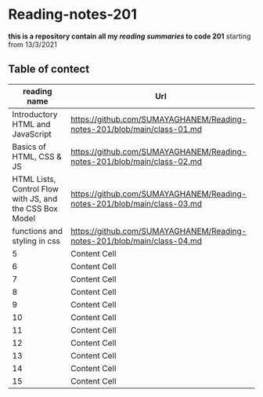 # Reading-notes-201

**this is a repository contain all my *reading summaries* to code 201** 
starting from 13/3/2021

## Table of contect

| reading name  | Url |
| ------------- | ------------- |
|Introductory HTML and JavaScript| https://github.com/SUMAYAGHANEM/Reading-notes-201/blob/main/class-01.md|
|Basics of HTML, CSS & JS|https://github.com/SUMAYAGHANEM/Reading-notes-201/blob/main/class-02.md|
|HTML Lists, Control Flow with JS, and the CSS Box Model |https://github.com/SUMAYAGHANEM/Reading-notes-201/blob/main/class-03.md|
|functions and styling in css|https://github.com/SUMAYAGHANEM/Reading-notes-201/blob/main/class-04.md|
|5              | Content Cell  |
|6              | Content Cell  |
|7              | Content Cell  |
|8              | Content Cell  |
|9              | Content Cell  |
|10             | Content Cell  |
|11             | Content Cell  |
|12             | Content Cell  |
|13             | Content Cell  |
|14             | Content Cell  |
|15             | Content Cell  |

